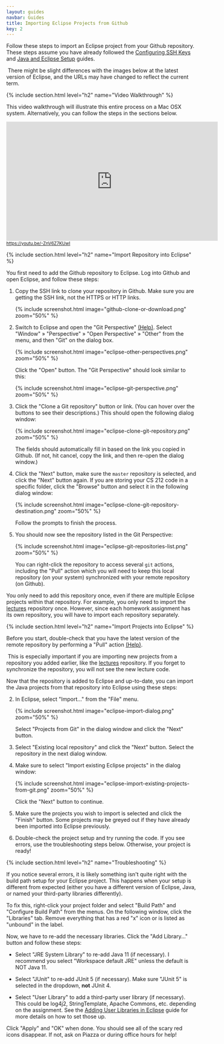 ```yaml
---
layout: guides
navbar: Guides
title: Importing Eclipse Projects from Github
key: 2
---
```


Follow these steps to import an Eclipse project from your Github repository. These steps assume you have already followed the <a href="/guides/general/configuring-ssh-keys.html">Configuring SSH Keys</a> and <a href="/guides/eclipse/java-and-eclipse-setup.html">Java and Eclipse Setup</a> guides.

<article class="message is-info">
  <div class="message-body">
    <i class="fas fa-info-circle"></i>&nbsp;There might be slight differences with the images below at the latest version of Eclipse, and the URLs may have changed to reflect the current term.
  </div>
</article>

{% include section.html level="h2" name="Video Walkthrough" %}

<p>This video walkthrough will illustrate this entire process on a Mac OSX system. Alternatively, you can follow the steps in the sections below.</p>

<div>
  <iframe width="560" height="315" src="https://www.youtube.com/embed/-ZnV6Z7KUwI?rel=0" frameborder="0" allow="autoplay; encrypted-media" allowfullscreen></iframe>
  <br/>
  <small><a href="https://youtu.be/-ZnV6Z7KUwI"><i class="fab fa-youtube"></i> https://youtu.be/-ZnV6Z7KUwI</a></small>
</div>

{% include section.html level="h2" name="Import Repository into Eclipse" %}

You first need to add the Github repository to Eclipse. Log into Github and open Eclipse, and follow these steps:

  1. Copy the SSH link to clone your repository in Github. Make sure you are getting the SSH link, not the HTTPS or HTTP links.

      {% include screenshot.html image="github-clone-or-download.png" zoom="50%" %}

  2. Switch to Eclipse and open the "Git Perspective"  [(Help)](https://help.eclipse.org/2018-12/topic/org.eclipse.platform.doc.user/tasks/tasks-9f.htm). Select "Window" &raquo; "Perspective" &raquo; "Open Perspective" &raquo; "Other" from the menu, and then "Git" on the dialog box.

       {% include screenshot.html image="eclipse-other-perspectives.png" zoom="50%" %}

      Click the "Open" button. The "Git Perspective" should look similar to this:

      {% include screenshot.html image="eclipse-git-perspective.png" zoom="50%" %}

  3. Click the "Clone a Git repository" button or link. (You can hover over the buttons to see their descriptions.) This should open the following dialog window:

      {% include screenshot.html image="eclipse-clone-git-repository.png" zoom="50%" %}

      The fields should automatically fill in based on the link you copied in Github. (If not, hit cancel, copy the link, and then re-open the dialog window.)

  4. Click the "Next" button, make sure the `master` repository is selected, and click the "Next" button again. If you are storing your CS 212 code in a specific folder, click the "Browse" button and select it in the following dialog window:

      {% include screenshot.html image="eclipse-clone-git-repository-destination.png" zoom="50%" %}

      Follow the prompts to finish the process.

  5. You should now see the repository listed in the Git Perspective:

      {% include screenshot.html image="eclipse-git-repositories-list.png" zoom="50%" %}

      You can right-click the repository to access several `git` actions, including the "Pull" action which you will need to keep this local repository (on your system) synchronized with your remote repository (on Github).

You only need to add this repository once, even if there are multiple Eclipse projects within that repository. For example, you only need to import the [lectures](https://github.com/usf-cs212-spring2019/lectures) repository once. However, since each homework assignment has its own repository, you will have to import each repository separately.

{% include section.html level="h2" name="Import Projects into Eclipse" %}

Before you start, double-check that you have the latest version of the remote repository by performing a "Pull" action [(Help)](http://wiki.eclipse.org/EGit/User_Guide#Pulling_New_Changes_from_Upstream_Branch).

<article class="message is-info">
  <div class="message-body">
    <i class="fas fa-info-circle"></i>&nbsp;This is especially important if you are importing new projects from a repository you added earlier, like the <a href="https://github.com/usf-cs212-spring2019/lectures">lectures</a> repository. If you forget to synchronize the repository, you will not see the new lecture code.
  </div>
</article>

Now that the repository is added to Eclipse and up-to-date, you can import the Java projects from that repository into Eclipse using these steps:

  2. In Eclipse, select "Import..." from the "File" menu.

      {% include screenshot.html image="eclipse-import-dialog.png" zoom="50%" %}

      Select "Projects from Git" in the dialog window and click the "Next" button.

  3. Select "Existing local repository" and click the "Next" button. Select the repository in the next dialog window.

  4. Make sure to select "Import existing Eclipse projects" in the dialog window:

      {% include screenshot.html image="eclipse-import-existing-projects-from-git.png" zoom="50%" %}

      Click the "Next" button to continue.

  7. Make sure the projects you wish to import is selected and click the "Finish" button. Some projects may be greyed out if they have already been imported into Eclipse previously.

  8. Double-check the project setup and try running the code. If you see errors, use the troubleshooting steps below. Otherwise, your project is ready!

{% include section.html level="h2" name="Troubleshooting" %}

If you notice several errors, it is likely something isn't quite right with the build path setup for your Eclipse project. This happens when your setup is different from expected (either you have a different version of Eclipse, Java, or named your third-party libraries differently).

To fix this, right-click your project folder and select "Build Path" and "Configure Build Path" from the menus. On the following window, click the "Libraries" tab. Remove everything that has a red "x" icon or is listed as "unbound" in the label.

Now, we have to re-add the necessary libraries. Click the "Add Library..." button and follow these steps:

  - Select "JRE System Library" to re-add Java 11 (if necessary). I recommend you select "Workspace default JRE" unless the default is NOT Java 11.

  - Select "JUnit" to re-add JUnit 5 (if necessary). Make sure "JUnit 5" is selected in the dropdown, **not** JUnit 4.

  - Select "User Library" to add a third-party user library (if necessary). This could be log4j2, StringTemplate, Apache Commons, etc. depending on the assignment. See the [Adding User Libraries in Eclipse](/guides/eclipse/adding-user-libraries-in-eclipse.html) guide for more details on how to set those up.

Click "Apply" and "OK" when done. You should see all of the scary red icons disappear. If not, ask on Piazza or during office hours for help!
